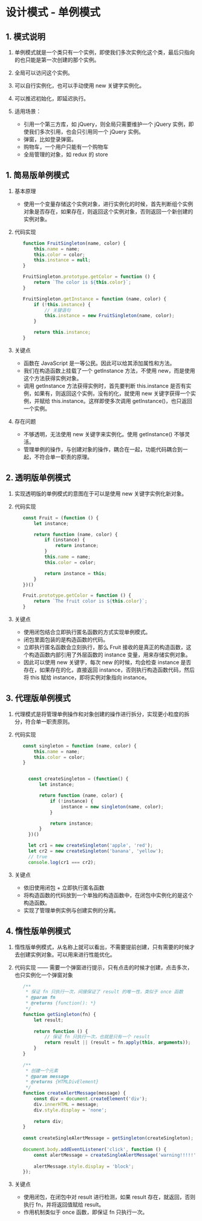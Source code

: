 # 设计模式 - 单例模式

## 1. 模式说明

1. 单例模式就是一个类只有一个实例，即使我们多次实例化这个类，最后只指向的也只能是第一次创建的那个实例。

2. 全局可以访问这个实例。

3. 可以自行实例化，也可以手动使用 new 关键字实例化。

4. 可以推迟初始化，即延迟执行。

5. 适用场景：
   - 引用一个第三方库，如 jQuery，则全局只需要维护一个 jQuery 实例，即使我们多次引用，也会只引用同一个 jQuery 实例。
   - 弹窗，比如登录弹窗。
   - 购物车，一个用户只能有一个购物车
   - 全局管理的对象，如 redux 的 store

## 1. 简易版单例模式

1. 基本原理
   - 使用一个变量存储这个实例对象，进行实例化的时候，首先判断组个实例对象是否存在，如果存在，则返回这个实例对象，否则返回一个新创建的实例对象。

2. 代码实现 
   ```javascript
      function FruitSingleton(name, color) {
          this.name = name;
          this.color = color;
          this.instance = null;
      }
   
      FruitSingleton.prototype.getColor = function () {
          return `The color is ${this.color}`;
      }
   
      FruitSingleton.getInstance = function (name, color) {
          if (!this.instance) {
              // 关键语句
              this.instance = new FruitSingleton(name, color);
          }
   
          return this.instance;
      }
   ```

2. 关键点
   - 函数在 JavaScript 是一等公民。因此可以给其添加属性和方法。
   - 我们在构造函数上挂载了一个 getInstance 方法，不使用 new，而是使用这个方法获得实例对象。
   - 调用 getInstance 方法获得实例时，首先要判断 this.instance 是否有实例，如果有，则返回这个实例，没有的化，就使用 new 关键字获得一个实例，并赋给 this.instance。这样即使多次调用 getInstance()，也只返回一个实例。

3. 存在问题
   - 不够透明，无法使用 new 关键字来实例化。使用 getInstance() 不够灵活。
   - 管理单例的操作，与创建对象的操作，耦合在一起，功能代码耦合到一起，不符合单一职责的原理。
   
## 2. 透明版单例模式

1. 实现透明版的单例模式的意图在于可以是使用 new 关键字实例化新对象。

2. 代码实现
   ```javascript
      const Fruit = (function () {
          let instance;
   
          return function (name, color) {
              if (instance) {
                  return instance;
              }
              this.name = name;
              this.color = color;
   
              return instance = this;
          }
      })()
   
      Fruit.prototype.getColor = function () {
          return `The fruit color is ${this.color}`;
      }
   ```
3. 关键点
   - 使用闭包结合立即执行匿名函数的方式实现单例模式。
   - 闭包里面包装的是构造函数的代码。
   - 立即执行匿名函数会立刻执行，那么 Fruit 接收的是真正的构造函数，这个构造函数内部引用了外层函数的 instance 变量，用来存储实例对象。
   - 因此可以使用 new 关键字，每次 new 的时候，均会检查 instance 是否存在，如果存在的化，直接返回 instance，否则执行构造函数代码，然后将 this 赋给 instance，即将实例对象指向 instance。

## 3. 代理版单例模式

1. 代理模式是将管理单例操作和对象创建的操作进行拆分，实现更小粒度的拆分，符合单一职责原则。

2. 代码实现
   ```js
      const singleton = function (name, color) {
          this.name = name;
          this.color = color;
      }


        const createSingleton = (function() {
            let instance;

            return function (name, color) {
                if (!instance) {
                    instance = new singleton(name, color);
                }

                return instance;
            }
        })()

        let cr1 = new createSingleton('apple', 'red');
        let cr2 = new createSingleton('banana', 'yellow');
        // true
        console.log(cr1 === cr2);
   ```
3. 关键点
   - 依旧使用闭包 + 立即执行匿名函数
   - 将构造函数的代码放到一个单独的构造函数中，在闭包中实例化的是这个构造函数。
   - 实现了管理单例实例与创建实例的分离。

## 4. 惰性版单例模式

1. 惰性版单例模式，从名称上就可以看出，不需要提前创建，只有需要的时候才去创建实例对象。可以用来进行性能优化。

2. 代码实现 —— 需要一个弹窗进行提示，只有点击的时候才创建，点击多次，也只实例化一个弹窗对象
   ```js
      /**
       * 保证 fn 只执行一次，间接保证了 result 的唯一性，类似于 once 函数
       * @param fn
       * @returns {function(): *}
       */
      function getSingleton(fn) {
          let result;
      
          return function () {
              // 保证 fn 只执行一次，也就是只有一个 result
              return result || (result = fn.apply(this, arguments));
          }
      }
      
      /**
       * 创建一个元素
       * @param message
       * @returns {HTMLDivElement}
       */
      function createAlertMessage(message) {
          const div = document.createElement('div');
          div.innerHTML = message;
          div.style.display = 'none';
      
          return div;
      }
      
      const createSingleAlertMessage = getSingleton(createSingleton);
      
      document.body.addEventListener('click', function () {
          const alertMessage = createSingleAlertMessage('warning!!!!!');
      
          alertMessage.style.display = 'block';
      });
   ```

3. 关键点
   - 使用闭包，在闭包中对 result 进行检测，如果 result 存在，就返回，否则执行 fn，并将返回值赋给 result。
   - 作用机制类似于 once 函数，即保证 fn 只执行一次。